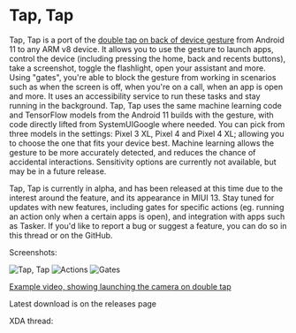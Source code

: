 # Tap, Tap

Tap, Tap is a port of the [double tap on back of device gesture](https://www.xda-developers.com/google-pixel-android-11-double-tap-rear-gestures/) from Android 11 to any ARM v8 device. It allows you to use the gesture to launch apps, control the device (including pressing the home, back and recents buttons), take a screenshot, toggle the flashlight, open your assistant and more. Using "gates", you're able to block the gesture from working in scenarios such as when the screen is off, when you're on a call, when an app is open and more. It uses an accessibility service to run these tasks and stay running in the background. Tap, Tap uses the same machine learning code and TensorFlow models from the Android 11 builds with the gesture, with code directly lifted from SystemUIGoogle where needed. You can pick from three models in the settings: Pixel 3 XL, Pixel 4 and Pixel 4 XL; allowing you to choose the one that fits your device best. Machine learning allows the gesture to be more accurately detected, and reduces the chance of accidental interactions. Sensitivity options are currently not available, but may be in a future release.

Tap, Tap is currently in alpha, and has been released at this time due to the interest around the feature, and its appearance in MIUI 13. Stay tuned for updates with new features, including gates for specific actions (eg. running an action only when a certain apps is open), and integration with apps such as Tasker. If you'd like to report a bug or suggest a feature, you can do so in this thread or on the GitHub.

Screenshots:

![Tap, Tap](https://i.imgur.com/K5SuyfCl.png) ![Actions](https://i.imgur.com/SsIsrdkl.png) ![Gates](https://i.imgur.com/rf2COsjl.png)

[Example video, showing launching the camera on double tap](https://streamable.com/4jd1mu)

Latest download is on the releases page

XDA thread:

